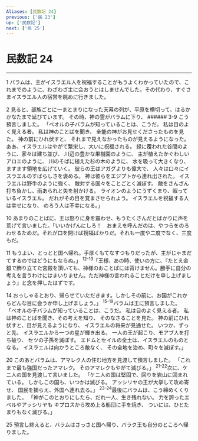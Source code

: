 ```yaml
---
Aliases: [民数記 24]
previous: ['民 23']
up: ['民数記']
next: ['民 25']
---
```

# 民数記 24

***




1 
バラムは、主がイスラエル人を祝福することがもうよくわかっていたので、これまでのように、わざわざ主に会おうとはしませんでした。その代わり、すぐさまイスラエル人の宿営を眺めに行きました。 



2 
見ると、部族ごとに一まとまりになった天幕の列が、平原を横切って、はるかかなたまで延びています。 その時、神の霊がバラムに下り、 ###### 3-9 こう預言しました。 「ベオルの子バラムが知っていることは、こうだ。 私は目のよく見える者。 私は神のことばを聞き、 全能の神がお見せくださったものを見た。 神の前にひれ伏すと、 それまで見えなかったものが見えるようになった。 ああ、イスラエルはやがて繁栄し、大いに祝福される。 緑に覆われた谷間のように、家々は建ち並び、 川辺の豊かな果樹園のように、 主が植えたかぐわしいアロエのように、 川のそばに植えた杉の木のように、 水を吸って大きくなり、 ますます領地を広げていく。 彼らの王はアガグよりも偉大で、 人々は口々にイスラエルのすばらしさを褒める。 神は彼らをエジプトから連れ出された。 イスラエルは野牛のように強く、 敵対する国々をことごとく滅ぼす。 敵をさんざん打ち負かし、雨あられと矢を射かける。 ライオンのようにうずくまり、眠っているイスラエル。 だれがその目を覚まさせられよう。 イスラエルを祝福する人は幸せになり、 のろう人は不幸になる。」 



10 
あまりのことばに、王は怒りに身を震わせ、もうたくさんだとばかりに声を荒げて言いました。「いいかげんにしろ！　おまえを呼んだのは、やつらをのろわせるためだ。それが口を開けば祝福ばかりだ。それも一度や二度でなく、三度もだ。 



11 
もうよい、とっとと国へ帰れ。手厚くもてなすつもりだったが、主がじゃまだてするのではどうにもならぬ。」 <sup class="versenum">12-13</sup>「王様、あの時、使いの方に、『たとえ金銀で飾り立てた宮殿を頂いても、神様のおことばには背けません。勝手に自分の考えを言うわけにはまいりません。ただ神様の言われることだけを申し上げましょう』と念を押したはずです。 



14 
おっしゃるとおり、帰らせていただきます。しかしその前に、お国がこれからどんな目に会うか申し上げましょう。」 <sup class="versenum">15-19</sup>バラムは王に預言しました。 「ベオルの子バラムが知っていることは、こうだ。 私は目のよく見える者。 私は神のことばを聞き、その考えを知り、 そのなさることを見た。 神の前にひれ伏すと、目が見えるようになり、 イスラエルの将来が見通せた。 いつか、ずっと先、 イスラエルから一つの星が輝き出る。 一人の王が起こり、モアブ人を打ち破り、 セツの子孫を滅ぼす。 エドムとセイルの全土は、イスラエルのものとなる。 イスラエルは向かうところ敵なく、 その全地を治め、町々を滅ぼす。」 



20 
このあとバラムは、アマレク人の住む地方を見渡して預言しました。 「これまで最も強国だったアマレク。 そのアマレクもやがて滅びる。」 <sup class="versenum">21-22</sup>次に、ケニ人の国を見渡して言いました。 「ケニ人の国は堅固で、回りを岩山に囲まれている。 しかしこの国も、いつかは滅びる。 アッシリヤの王が大挙して攻め寄せ、 国民を捕らえ、外国へ連れ去る。」 <sup class="versenum">23-24</sup>最後にバラムは、こう締めくくりました。 「神がこのとおりにしたら、だれ一人、生き残れない。 力を誇ったエベルやアッシリヤも キプロスから攻め上る船団に手を焼き、 ついには、ひとたまりもなく滅びる。」 



25 
預言し終えると、バラムはさっさと国へ帰り、バラク王も自分のところへ帰りました。
